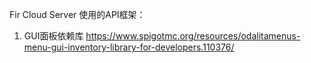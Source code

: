 Fir Cloud Server 使用的API框架：

1. GUI面板依赖库
https://www.spigotmc.org/resources/odalitamenus-menu-gui-inventory-library-for-developers.110376/
